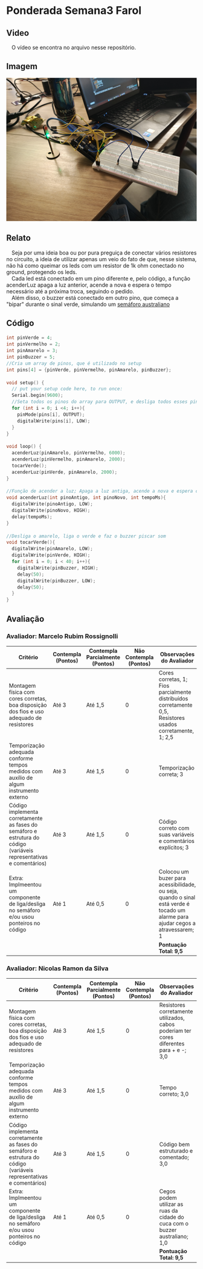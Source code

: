 # Ponderada Semana3 Farol
 
## Video
&emsp;O vídeo se encontra no arquivo nesse repositório.

## Imagem

<img src="bagulho.jpg">

## Relato

&emsp;Seja por uma ideia boa ou por pura preguiça de conectar vários resistores no circuito, a ideia de utilizar apenas um veio do fato de que, nesse sistema, não há como queimar os leds com um resistor de 1k ohm conectado no ground, protegendo os leds.
<br>
&emsp;Cada led está conectado em um pino diferente e, pelo código, a função acenderLuz apaga a luz anterior, acende a nova e espera o tempo necessário até a próxima troca, seguindo o pedido.
<br>
&emsp;Além disso, o buzzer está conectado em outro pino, que começa a "bipar" durante o sinal verde, simulando um [semáforo australiano](https://www.youtube.com/watch?v=B0cz1XW9QvE&pp=ygUSc2VtYWZvcm8gYXVzdHJhbGlh)

## Código

```cpp
int pinVerde = 4;
int pinVermelho = 2;
int pinAmarelo = 3;
int pinBuzzer = 5;
//Cria um array de pinos, que é utilizado no setup
int pins[4] = {pinVerde, pinVermelho, pinAmarelo, pinBuzzer};

void setup() {
  // put your setup code here, to run once:
  Serial.begin(9600);
  //Seta todos os pinos do array para OUTPUT, e desliga todos esses pinos
  for (int i = 0; i <4; i++){
    pinMode(pins[i], OUTPUT);
    digitalWrite(pins[i], LOW);
  }
}

void loop() {
  acenderLuz(pinAmarelo, pinVermelho, 6000);
  acenderLuz(pinVermelho, pinAmarelo, 2000);
  tocarVerde();
  acenderLuz(pinVerde, pinAmarelo, 2000);
}

//Função de acender a luz; Apaga a luz antiga, acende a nova e espera certo tempo até o próximo
void acenderLuz(int pinoAntigo, int pinoNovo, int tempoMs){
  digitalWrite(pinoAntigo, LOW);
  digitalWrite(pinoNovo, HIGH);
  delay(tempoMs);
}

//Desliga o amarelo, liga o verde e faz o buzzer piscar som
void tocarVerde(){
  digitalWrite(pinAmarelo, LOW);
  digitalWrite(pinVerde, HIGH);
  for (int i = 0; i < 40; i++){
    digitalWrite(pinBuzzer, HIGH);
    delay(50);
    digitalWrite(pinBuzzer, LOW);
    delay(50);
  }
}
```

## Avaliação

### Avaliador: Marcelo Rubim Rossignolli

| Critério                                                                                                 | Contempla (Pontos) | Contempla Parcialmente (Pontos) | Não Contempla (Pontos) | Observações do Avaliador |
|---------------------------------------------------------------------------------------------------------|--------------------|----------------------------------|--------------------------|---------------------------|
| Montagem física com cores corretas, boa disposição dos fios e uso adequado de resistores                | Até 3              | Até 1,5                            | 0                        |Cores corretas, 1; Fios parcialmente distribuídos corretamente 0,5, Resistores usados corretamente, 1; 2,5                           |
| Temporização adequada conforme tempos medidos com auxílio de algum instrumento externo                  | Até 3              | Até 1,5                          | 0                        |Temporização correta; 3                           |
| Código implementa corretamente as fases do semáforo e estrutura do código (variáveis representativas e comentários) | Até 3              | Até 1,5                          | 0                        |Código correto com suas variáveis e comentários explícitos; 3                           |
| Extra: Implmeentou um componente de liga/desliga no semáforo e/ou usou ponteiros no código | Até 1              |  Até 0,5                         | 0                        |Colocou um buzer para acessibilidade, ou seja, quando o sinal está verde é tocado um alarme para ajudar cegos a atravessarem; 1                           |
|  |                                                             |  | |**Pontuação Total: 9,5**|

### Avaliador: Nicolas Ramon da Silva
| Critério                                                                                                 | Contempla (Pontos) | Contempla Parcialmente (Pontos) | Não Contempla (Pontos) | Observações do Avaliador |
|---------------------------------------------------------------------------------------------------------|--------------------|----------------------------------|--------------------------|---------------------------|
| Montagem física com cores corretas, boa disposição dos fios e uso adequado de resistores                | Até 3              | Até 1,5                            | 0                      |  Resistores corretamente utilizados, cabos poderiam ter cores diferentes para + e -; 3,0                         |
| Temporização adequada conforme tempos medidos com auxílio de algum instrumento externo                  | Até 3              | Até 1,5                          | 0                        |  Tempo correto; 3,0                         |
| Código implementa corretamente as fases do semáforo e estrutura do código (variáveis representativas e comentários) | Até 3              | Até 1,5                          | 0            |  Código bem estruturado e comentado; 3,0                         |
| Extra: Implmeentou um componente de liga/desliga no semáforo e/ou usou ponteiros no código | Até 1              |  Até 0,5                         | 0                        | Cegos podem utilizar as ruas da cidade do cuca com o buzzer australiano; 1,0                        |
|  |                                                             |  | |**Pontuação Total: 9,5**|